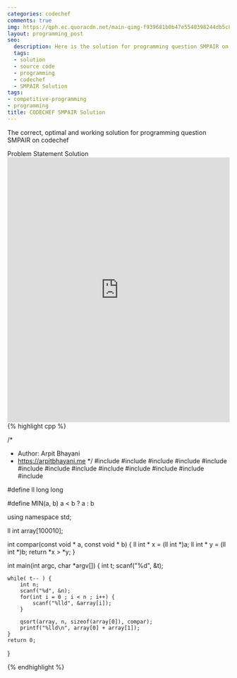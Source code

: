 ```yaml
---
categories: codechef
comments: true
img: https://qph.ec.quoracdn.net/main-qimg-f939681b0b47e5540398244db5c8966f?convert_to_webp=true
layout: programming_post
seo:
  description: Here is the solution for programming question SMPAIR on codechef
  tags:
  - solution
  - source code
  - programming
  - codechef
  - SMPAIR Solution
tags:
- competitive-programming
- programming
title: CODECHEF SMPAIR Solution
---
```

The correct, optimal and working solution for programming question SMPAIR on codechef

<div class="ui secondary pointing large menu">
  <a class="grey item" data-tab="problem-statement">
    Problem Statement
  </a>
  <a class="active item grey" data-tab="solution">
    Solution
  </a>
</div>
<div class="ui bottom attached tab" data-tab="problem-statement">
    <iframe src="https://www.codechef.com/problems/SMPAIR" width="100%" height="600px" style="overflow: scroll; border: none;"></iframe>
</div>
<div class="ui bottom attached active tab" data-tab="solution">
{% highlight cpp %}

/*
 *  Author: Arpit Bhayani
 *  https://arpitbhayani.me
 */
#include <cmath>
#include <cstdio>
#include <cstdlib>
#include <climits>
#include <deque>
#include <iostream>
#include <list>
#include <limits>
#include <map>
#include <queue>
#include <set>
#include <stack>
#include <vector>

#define ll long long

#define MIN(a, b) a < b ? a : b

using namespace std;

ll int array[100010];

int compar(const void * a, const void * b) {
    ll int * x = (ll int *)a;
    ll int * y = (ll int *)b;
    return *x > *y;
}

int main(int argc, char *argv[]) {
    int t;
    scanf("%d", &t);

    while( t-- ) {
        int n;
        scanf("%d", &n);
        for(int i = 0 ; i < n ; i++) {
            scanf("%lld", &array[i]);
        }

        qsort(array, n, sizeof(array[0]), compar);
        printf("%lld\n", array[0] + array[1]);
    }
    return 0;
}


{% endhighlight %}
</div>
